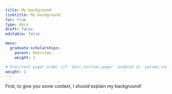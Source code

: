 ```yaml
---
title: My background
linktitle: My background
toc: true
type: docs
draft: false
editable: false

menu:
  graduate-scholarships:
    parent: Overview
    weight: 1

# Prev/next pager order (if `docs_section_pager` enabled in `params.toml`)
weight: 1
---
```


First, to give you some context, I should explain my background!
